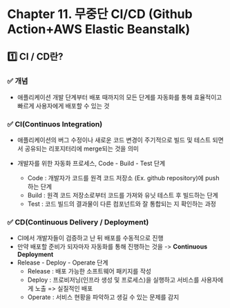 # Chapter 11. 무중단 CI/CD (Github Action+AWS Elastic Beanstalk)

## 1️⃣ CI / CD란?

### ✅ 개념
- 애플리케이션 개발 단계부터 배포 때까지의 모든 단계를 자동화를 통해 효율적이고 빠르게 사용자에게 배포할 수 있는 것

### ✅ CI(Continuos Integration)
- 애플리케이션의 버그 수정이나 새로운 코드 변경이 주기적으로 빌드 및 테스트 되면서 공유되는 리포지터리에 merge되는 것을 의미

- 개발자를 위한 자동화 프로세스, Code - Build - Test 단계
	- Code : 개발자가 코드를 원격 코드 저장소 (Ex. github repository)에 push하는 단계
	- Build : 원격 코드 저장소로부터 코드를 가져와 유닛 테스트 후 빌드하는 단계
	- Test : 코드 빌드의 결과물이 다른 컴포넌트와 잘 통합되는 지 확인하는 과정



### ✅ CD(Continuous Delivery / Deployment)
- CI에서 개발자들이 검증하고 난 뒤 배포를 수동적으로 진행
- 만약 배포할 준비가 되자마자 자동화를 통해 진행하는 것을 -> **Continuous Deployment**
- Release - Deploy - Operate 단계
	- Release : 배포 가능한 소프트웨어 패키지를 작성
	- Deploy : 프로비저닝(인프라 생성 및 프로세스)을 실행하고 서비스를 사용자에게 노출 => 실질적인 배포
	- Operate : 서비스 현황을 파악하고 생길 수 있는 문제를 감지
